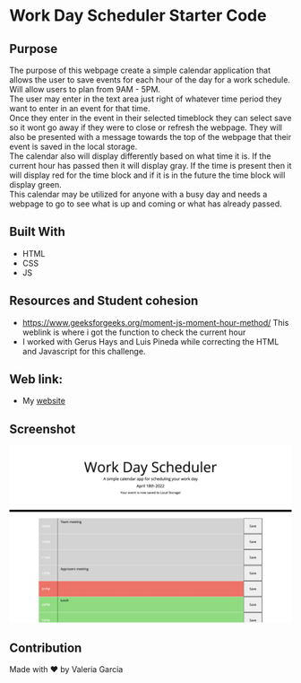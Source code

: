 # Work Day Scheduler Starter Code
## Purpose
The purpose of this webpage create a simple calendar application that allows the user to save events for each hour of the day for a work schedule. Will allow users to plan from 9AM - 5PM. </br>
The user may enter in the text area just right of whatever time period they want to enter in an event for that time. </br>
Once they enter in the event in their selected timeblock they can select save so it wont go away if they were to close or refresh the webpage. 
They will also be presented with a message towards the top of the webpage that their event is saved in the local storage. </br>
The calendar also will display differently based on what time it is. If the current hour has passed then it will display gray. 
If the time is present then it will display red for the time block and if it is in the future the time block will display green. </br>
This calendar may be utilized for anyone with a busy day and needs a webpage to go to see what is up and coming or what has already passed.
## Built With
* HTML
* CSS
* JS

## Resources and Student cohesion
- https://www.geeksforgeeks.org/moment-js-moment-hour-method/ This weblink is where i got the function to check the current hour 
- I worked with Gerus Hays and Luis Pineda while correcting the HTML and Javascript for this challenge.

## Web link:
- My [website](https://vhivestate.github.io/Work-Scheduler/)

## Screenshot
![Work-scheduler-screenshot](./Develop/images/screenshot.png)

## Contribution
Made with ❤️ by Valeria Garcia